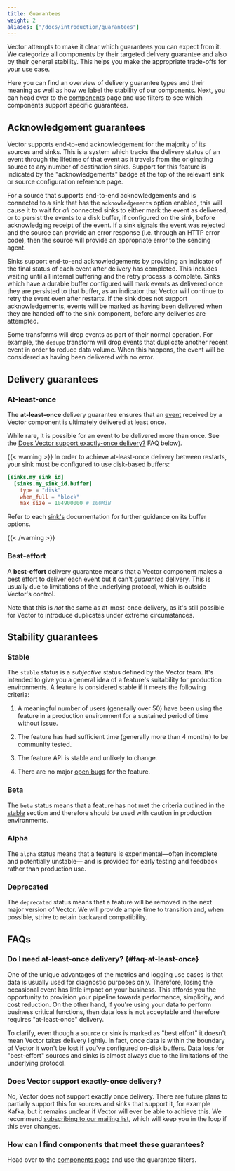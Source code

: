 ```yaml
---
title: Guarantees
weight: 2
aliases: ["/docs/introduction/guarantees"]
---
```


Vector attempts to make it clear which guarantees you can expect from it. We categorize all
components by their targeted delivery guarantee and also by their general stability. This helps you
make the appropriate trade-offs for your use case.

Here you can find an overview of delivery guarantee types and their meaning as well as how we label
the stability of our components. Next, you can head over to the [components] page and use filters to
see which components support specific guarantees.

## Acknowledgement guarantees

Vector supports end-to-end acknowledgement for the majority of its
sources and sinks. This is a system which tracks the delivery status of
an event through the lifetime of that event as it travels from the
originating source to any number of destination sinks. Support for this
feature is indicated by the "acknowledgements" badge at the top of the
relevant sink or source configuration reference page.

For a source that supports end-to-end acknowledgements and is
connected to a sink that has the `acknowledgements` option enabled,
this will cause it to wait for _all_ connected sinks to either mark
the event as delivered, or to persist the events to a disk buffer, if
configured on the sink, before acknowledging receipt of the event. If
a sink signals the event was rejected and the source can provide an
error response (i.e. through an HTTP error code), then the source will
provide an appropriate error to the sending agent.

Sinks support end-to-end acknowledgements by providing an indicator of
the final status of each event after delivery has completed. This
includes waiting until all internal buffering and the retry process is
complete. Sinks which have a durable buffer configured will mark events
as delivered once they are persisted to that buffer, as an indicator
that Vector will continue to retry the event even after restarts. If the
sink does not support acknowledgements, events will be marked as having
been delivered when they are handed off to the sink component, before
any deliveries are attempted.

Some transforms will drop events as part of their normal
operation. For example, the `dedupe` transform will drop events that
duplicate another recent event in order to reduce data volume. When
this happens, the event will be considered as having been delivered
with no error.

## Delivery guarantees

### At-least-once

The **at-least-once** delivery guarantee ensures that an [event] received by a Vector component is
ultimately delivered at least once.

While rare, it is possible for an event to be delivered more than
once. See the [Does Vector support exactly-once
delivery?](#faq-at-least-once) FAQ below).

{{< warning >}}
In order to achieve at-least-once delivery between restarts,
your sink must be configured to use disk-based buffers:

```toml title="vector.toml"
[sinks.my_sink_id]
  [sinks.my_sink_id.buffer]
    type = "disk"
    when_full = "block"
    max_size = 104900000 # 100MiB
```

Refer to each [sink's][sinks] documentation for further guidance on its buffer options.

[sinks]: /docs/reference/configuration/sinks
{{< /warning >}}

### Best-effort

A **best-effort** delivery guarantee means that a Vector component makes a best effort to deliver
each event but it can't _guarantee_ delivery. This is usually due to limitations of the underlying
protocol, which is outside Vector's control.

Note that this is _not_ the same as at-most-once delivery, as it's still possible for Vector to
introduce duplicates under extreme circumstances.

## Stability guarantees

### Stable

The `stable` status is a _subjective_ status defined by the Vector team. It's intended to give you a
general idea of a feature's suitability for production environments. A feature is considered stable
if it meets the following criteria:

1. A meaningful number of users (generally over 50) have been using the feature in a production
    environment for a sustained period of time without issue.
2. The feature has had sufficient time (generally more than 4 months) to be community tested.

3. The feature API is stable and unlikely to change.

4. There are no major [open bugs][bugs] for the feature.

### Beta

The `beta` status means that a feature has not met the criteria outlined in the [stable](#stable)
section and therefore should be used with caution in production environments.

### Alpha

The `alpha` status means that a feature is experimental—often incomplete and potentially unstable—
and is provided for early testing and feedback rather than production use.

### Deprecated

The `deprecated` status means that a feature will be removed in the next major version of Vector. We
will provide ample time to transition and, when possible, strive to retain backward compatibility.

## FAQs

### Do I need at-least-once delivery? {#faq-at-least-once}

One of the unique advantages of the metrics and logging use cases is that data is usually used for diagnostic purposes only. Therefore, losing the occasional event has little impact on your business. This affords you the opportunity to provision your pipeline towards performance, simplicity, and cost reduction. On the other hand, if you're using your data to perform business critical functions, then data loss is not acceptable and therefore requires "at-least-once" delivery.

To clarify, even though a source or sink is marked as "best effort" it doesn't mean Vector takes delivery lightly. In fact, once data is within the boundary of Vector it won't be lost if you've configured on-disk buffers. Data loss for "best-effort" sources and sinks is almost always due to the limitations of the underlying protocol.

### Does Vector support exactly-once delivery?

No, Vector does not support exactly once delivery. There are future plans to partially support this for sources and sinks that support it, for example Kafka, but it remains unclear if Vector will ever be able to achieve this. We recommend [subscribing to our mailing list](/community), which will keep you in the loop if this ever changes.

### How can I find components that meet these guarantees?

Head over to the [components page][components] and use the guarantee
filters.

[bugs]: https://github.com/vectordotdev/vector/issues?q=is%3Aopen+is%3Aissue+label%3A%22type%3A+bug%22
[components]: /components
[event]: /docs/introduction/architecture/data-model
